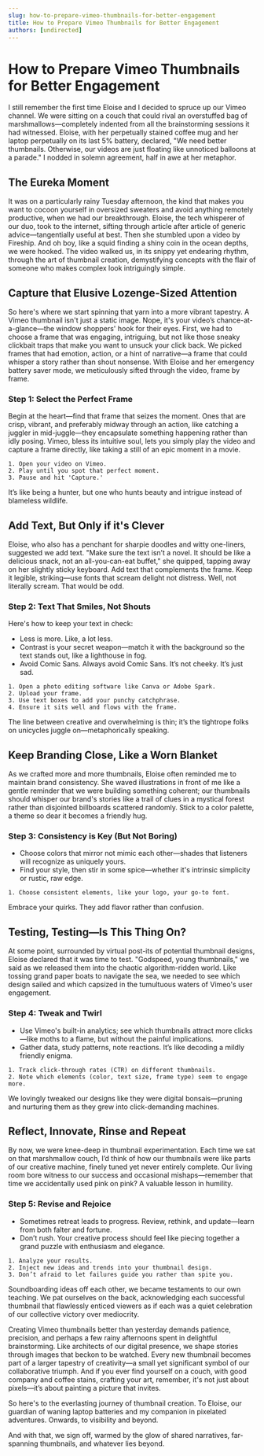 ```yaml
---
slug: how-to-prepare-vimeo-thumbnails-for-better-engagement
title: How to Prepare Vimeo Thumbnails for Better Engagement
authors: [undirected]
---
```



# How to Prepare Vimeo Thumbnails for Better Engagement

I still remember the first time Eloise and I decided to spruce up our Vimeo channel. We were sitting on a couch that could rival an overstuffed bag of marshmallows—completely indented from all the brainstorming sessions it had witnessed. Eloise, with her perpetually stained coffee mug and her laptop perpetually on its last 5% battery, declared, "We need better thumbnails. Otherwise, our videos are just floating like unnoticed balloons at a parade." I nodded in solemn agreement, half in awe at her metaphor.

## The Eureka Moment

It was on a particularly rainy Tuesday afternoon, the kind that makes you want to cocoon yourself in oversized sweaters and avoid anything remotely productive, when we had our breakthrough. Eloise, the tech whisperer of our duo, took to the internet, sifting through article after article of generic advice—tangentially useful at best. Then she stumbled upon a video by Fireship. And oh boy, like a squid finding a shiny coin in the ocean depths, we were hooked. The video walked us, in its snippy yet endearing rhythm, through the art of thumbnail creation, demystifying concepts with the flair of someone who makes complex look intriguingly simple.

## Capture that Elusive Lozenge-Sized Attention

So here's where we start spinning that yarn into a more vibrant tapestry. A Vimeo thumbnail isn't just a static image. Nope, it's your video’s chance-at-a-glance—the window shoppers' hook for their eyes. First, we had to choose a frame that was engaging, intriguing, but not like those sneaky clickbait traps that make you want to unsuck your click back. We picked frames that had emotion, action, or a hint of narrative—a frame that could whisper a story rather than shout nonsense. With Eloise and her emergency battery saver mode, we meticulously sifted through the video, frame by frame.

### Step 1: Select the Perfect Frame

Begin at the heart—find that frame that seizes the moment. Ones that are crisp, vibrant, and preferably midway through an action, like catching a juggler in mid-juggle—they encapsulate something happening rather than idly posing. Vimeo, bless its intuitive soul, lets you simply play the video and capture a frame directly, like taking a still of an epic moment in a movie.

```plaintext
1. Open your video on Vimeo.
2. Play until you spot that perfect moment.
3. Pause and hit 'Capture.'
```

It’s like being a hunter, but one who hunts beauty and intrigue instead of blameless wildlife.

## Add Text, But Only if it's Clever

Eloise, who also has a penchant for sharpie doodles and witty one-liners, suggested we add text. "Make sure the text isn’t a novel. It should be like a delicious snack, not an all-you-can-eat buffet," she quipped, tapping away on her slightly sticky keyboard. Add text that complements the frame. Keep it legible, striking—use fonts that scream delight not distress. Well, not literally scream. That would be odd.

### Step 2: Text That Smiles, Not Shouts

Here's how to keep your text in check:

- Less is more. Like, a lot less.
- Contrast is your secret weapon—match it with the background so the text stands out, like a lighthouse in fog.
- Avoid Comic Sans. Always avoid Comic Sans. It’s not cheeky. It’s just sad.

```plaintext
1. Open a photo editing software like Canva or Adobe Spark.
2. Upload your frame.
3. Use text boxes to add your punchy catchphrase.
4. Ensure it sits well and flows with the frame.
```

The line between creative and overwhelming is thin; it’s the tightrope folks on unicycles juggle on—metaphorically speaking.

## Keep Branding Close, Like a Worn Blanket

As we crafted more and more thumbnails, Eloise often reminded me to maintain brand consistency. She waved illustrations in front of me like a gentle reminder that we were building something coherent; our thumbnails should whisper our brand's stories like a trail of clues in a mystical forest rather than disjointed billboards scattered randomly. Stick to a color palette, a theme so dear it becomes a friendly hug.

### Step 3: Consistency is Key (But Not Boring)

- Choose colors that mirror not mimic each other—shades that listeners will recognize as uniquely yours.
- Find your style, then stir in some spice—whether it's intrinsic simplicity or rustic, raw edge.

```plaintext
1. Choose consistent elements, like your logo, your go-to font.
```

Embrace your quirks. They add flavor rather than confusion.

## Testing, Testing—Is This Thing On?

At some point, surrounded by virtual post-its of potential thumbnail designs, Eloise declared that it was time to test. "Godspeed, young thumbnails," we said as we released them into the chaotic algorithm-ridden world. Like tossing grand paper boats to navigate the sea, we needed to see which design sailed and which capsized in the tumultuous waters of Vimeo's user engagement.

### Step 4: Tweak and Twirl

- Use Vimeo's built-in analytics; see which thumbnails attract more clicks—like moths to a flame, but without the painful implications.
- Gather data, study patterns, note reactions. It’s like decoding a mildly friendly enigma.

```plaintext
1. Track click-through rates (CTR) on different thumbnails.
2. Note which elements (color, text size, frame type) seem to engage more.
```

We lovingly tweaked our designs like they were digital bonsais—pruning and nurturing them as they grew into click-demanding machines.

## Reflect, Innovate, Rinse and Repeat

By now, we were knee-deep in thumbnail experimentation. Each time we sat on that marshmallow couch, I’d think of how our thumbnails were like parts of our creative machine, finely tuned yet never entirely complete. Our living room bore witness to our success and occasional mishaps—remember that time we accidentally used pink on pink? A valuable lesson in humility.

### Step 5: Revise and Rejoice

- Sometimes retreat leads to progress. Review, rethink, and update—learn from both falter and fortune.
- Don’t rush. Your creative process should feel like piecing together a grand puzzle with enthusiasm and elegance.

```plaintext
1. Analyze your results.
2. Inject new ideas and trends into your thumbnail design.
3. Don’t afraid to let failures guide you rather than spite you.
```

Soundboarding ideas off each other, we became testaments to our own teaching. We pat ourselves on the back, acknowledging each successful thumbnail that flawlessly enticed viewers as if each was a quiet celebration of our collective victory over mediocrity.

Creating Vimeo thumbnails better than yesterday demands patience, precision, and perhaps a few rainy afternoons spent in delightful brainstorming. Like architects of our digital presence, we shape stories through images that beckon to be watched. Every new thumbnail becomes part of a larger tapestry of creativity—a small yet significant symbol of our collaborative triumph. And if you ever find yourself on a couch, with good company and coffee stains, crafting your art, remember, it's not just about pixels—it’s about painting a picture that invites.

So here's to the everlasting journey of thumbnail creation. To Eloise, our guardian of waning laptop batteries and my companion in pixelated adventures. Onwards, to visibility and beyond.

And with that, we sign off, warmed by the glow of shared narratives, far-spanning thumbnails, and whatever lies beyond.